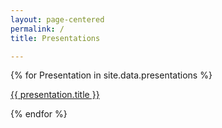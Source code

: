 ```yaml
---
layout: page-centered
permalink: /
title: Presentations

---
```


{% for Presentation in site.data.presentations %}
<p><a href="https://www.emfink.net/Presentations/{{ presentation.url }}.html" >{{ presentation.title }}</a></p>
{% endfor %}
